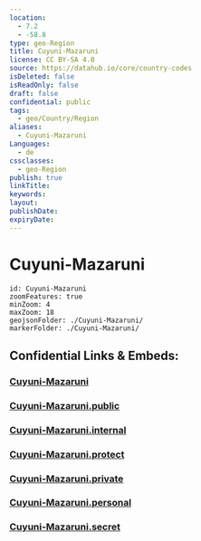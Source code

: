 ```yaml
---
location:
  - 7.2
  - -58.8
type: geo-Region
title: Cuyuni-Mazaruni
license: CC BY-SA 4.0
source: https://datahub.io/core/country-codes
isDeleted: false
isReadOnly: false
draft: false
confidential: public
tags:
  - geo/Country/Region
aliases:
  - Cuyuni-Mazaruni
Languages:
  - de
cssclasses:
  - geo-Region
publish: true
linkTitle:
keywords:
layout:
publishDate:
expiryDate:
---
```


# Cuyuni-Mazaruni

```leaflet
id: Cuyuni-Mazaruni
zoomFeatures: true 
minZoom: 4 
maxZoom: 18
geojsonFolder: ./Cuyuni-Mazaruni/
markerFolder: ./Cuyuni-Mazaruni/
```


## Confidential Links & Embeds: 

### [Cuyuni-Mazaruni](/_Standards/Earth/Continent/America~South/Guyana/Regions~Guyana/Cuyuni-Mazaruni.md) 

### [Cuyuni-Mazaruni.public](/_public/Earth/Continent/America~South/Guyana/Regions~Guyana/Cuyuni-Mazaruni.public.md) 

### [Cuyuni-Mazaruni.internal](/_internal/Earth/Continent/America~South/Guyana/Regions~Guyana/Cuyuni-Mazaruni.internal.md) 

### [Cuyuni-Mazaruni.protect](/_protect/Earth/Continent/America~South/Guyana/Regions~Guyana/Cuyuni-Mazaruni.protect.md) 

### [Cuyuni-Mazaruni.private](/_private/Earth/Continent/America~South/Guyana/Regions~Guyana/Cuyuni-Mazaruni.private.md) 

### [Cuyuni-Mazaruni.personal](/_personal/Earth/Continent/America~South/Guyana/Regions~Guyana/Cuyuni-Mazaruni.personal.md) 

### [Cuyuni-Mazaruni.secret](/_secret/Earth/Continent/America~South/Guyana/Regions~Guyana/Cuyuni-Mazaruni.secret.md)

